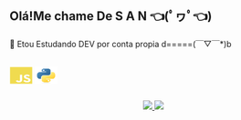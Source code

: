  ## Olá!Me chame De S A N 👈(ﾟヮﾟ👈)
🌱 Etou Estudando DEV por conta propia        d=====(￣▽￣*)b
<div style="display: inline_block"><br>
  <img align="center" alt="San-Js" height="30" width="40" src="https://raw.githubusercontent.com/devicons/devicon/master/icons/javascript/javascript-plain.svg">
  <img align="center" alt="san-Python" height="30" width="40" src="https://raw.githubusercontent.com/devicons/devicon/master/icons/python/python-original.svg">
</div>

 ##
 
<div align="center">
  <a href="https://github.com/cosmogonia">
  <img height="180em" src="https://github-readme-stats.vercel.app/api?username=cosmogonia&show_icons=true&theme=aura&include_all_commits=true&count_private=true"/>
  <img height="180em" src="https://github-readme-stats.vercel.app/api/top-langs/?username=cosmogonia&layout=compact&langs_count=7&theme=aura"/>
</div>
  
    
